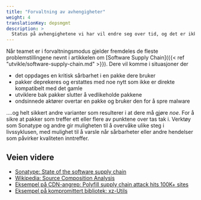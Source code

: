 ```yaml
---
title: "Forvaltning av avhengigheter"
weight: 4
translationKey: depsmgmt
description: >
  Status på avhengighetene vi har vil endre seg over tid, og det er ikke til å unngå at svakheter oppdages som må mitigeres av oss. Denne jobben kan være så enkel som at vi oppdaterer til en ny versjon, men kan også kreve større endringer i applikasjonen.
---
```


Når teamet er i forvaltningsmodus gjelder fremdeles de fleste problemstillingene nevnt i artikkelen om [Software Supply Chain]({{< ref "utvikle/software-supply-chain.md" >}}). Dere vil komme i situasjoner der 
* det oppdages en kritisk sårbarhet i en pakke dere bruker
* pakker deprekeres og erstattes med noe nytt som ikke er direkte kompatibelt med det gamle
* utviklere bak pakker slutter å vedlikeholde pakkene
* ondsinnede aktører overtar en pakke og bruker den for å spre malware

....og helt sikkert andre varianter som resulterer i at dere må gjøre _noe_. For å sikre at pakker som treffer ett eller flere av punktene over tas tak i. Verktøy som Sonatype og andre gir muligheten til å overvåke ulike steg i livssyklusen, med mulighet til å varsle når sårbarheter eller andre hendelser som påvirker kvaliteten inntreffer. 

## Veien videre
* [Sonatype: State of the software supply chain](https://www.sonatype.com/state-of-the-software-supply-chain/introduction)
* [Wikipedia: Source Composition Analysis](https://en.wikipedia.org/wiki/Software_composition_analysis)
* [Eksempel på CDN-angrep: Polyfill supply chain attack hits 100K+ sites](https://sansec.io/research/polyfill-supply-chain-attackX)
* [Eksempel på kompromittert bibliotek: xz-Utils](https://arstechnica.com/security/2024/04/what-we-know-about-the-xz-utils-backdoor-that-almost-infected-the-world/)